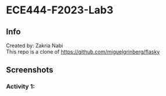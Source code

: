 # ECE444-F2023-Lab3
## Info
Created by: Zakria Nabi  
This repo is a clone of <https://github.com/miguelgrinberg/flasky>

## Screenshots
### Activity 1: 